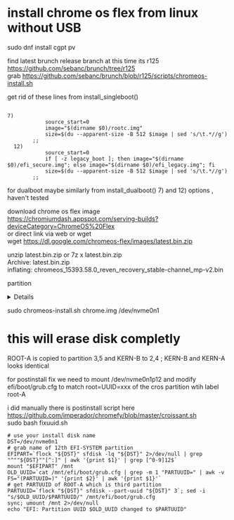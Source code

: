 # install chrome os flex from linux without USB

sudo dnf install cgpt pv    

find latest brunch release branch at this time its r125  
https://github.com/sebanc/brunch/tree/r125   
grab https://github.com/sebanc/brunch/blob/r125/scripts/chromeos-install.sh   

get rid of these lines from install_singleboot()   

```
 
7)
			source_start=0
			image="$(dirname $0)/rootc.img"
			size=$(du --apparent-size -B 512 $image | sed 's/\t.*//g')
		;;
  12)
			source_start=0
			if [ -z legacy_boot ]; then image="$(dirname $0)/efi_secure.img"; else image="$(dirname $0)/efi_legacy.img"; fi
			size=$(du --apparent-size -B 512 $image | sed 's/\t.*//g')
		;;

```

for dualboot maybe similarly from install_dualboot() 7) and 12) options , haven't tested    

download chrome os flex image    
https://chromiumdash.appspot.com/serving-builds?deviceCategory=ChromeOS%20Flex    
or direct  link  via web or wget  
wget https://dl.google.com/chromeos-flex/images/latest.bin.zip    

unzip latest.bin.zip or  7z x latest.bin.zip  
Archive:  latest.bin.zip  
  inflating: chromeos_15393.58.0_reven_recovery_stable-channel_mp-v2.bin  

partition <details>

cgpt show chromeos_15393.58.0_reven_recovery_stable-channel_mp-v2.bin  
  
 
  ```
       start        size    part  contents
           0           1          PMBR (Boot GUID: DAD88F00-217F-6441-8C48-095ECA622ACE)
           1           1          Pri GPT header
           2          32          Pri GPT table
     5414912     8401033       1  Label: "STATE"
                                  Type: Linux data
                                  UUID: CE56A71F-0B0F-C342-877B-C4FE8720DB12
          69       32768       2  Label: "KERN-A"
                                  Type: ChromeOS kernel
                                  UUID: A6B7EC1F-CE23-B241-B454-6CD2AD3B1823
                                  Attr: priority=15 tries=15 successful=1 
      499712     4915200       3  Label: "ROOT-A"
                                  Type: ChromeOS rootfs
                                  UUID: B9528A64-2C50-C542-BE16-B63C5228E03B
       32837       32768       4  Label: "KERN-B"
                                  Type: ChromeOS kernel
                                  UUID: 679F7BBB-008C-5D49-8362-1404E1876130
                                  Attr: priority=0 tries=0 successful=0 
      495616        4096       5  Label: "ROOT-B"
                                  Type: ChromeOS rootfs
                                  UUID: 23F1763B-9354-D543-9C8B-52697CFB5C08
          65           1       6  Label: "KERN-C"
                                  Type: ChromeOS kernel
                                  UUID: E14D313E-66C2-5845-BE71-574CC04E8F89
                                  Attr: priority=0 tries=0 successful=0 
          66           1       7  Label: "ROOT-C"
                                  Type: ChromeOS rootfs
                                  UUID: 7BD6D4AE-5532-9A4A-8AE7-661625EA7A6E
      331776       32768       8  Label: "OEM"
                                  Type: Linux data
                                  UUID: 5D59ACC2-A889-CB44-AC3F-9E11FEEFB578
          67           1       9  Label: "reserved"
                                  Type: ChromeOS reserved
                                  UUID: 09F4F248-84F7-8644-8322-7A57639A140B
          68           1      10  Label: "reserved"
                                  Type: ChromeOS reserved
                                  UUID: D2FBFA6C-E9E8-8840-9F9B-A0C2D45D0BDE
          64           1      11  Label: "RWFW"
                                  Type: ChromeOS firmware
                                  UUID: 35BA77D5-E3FC-8E4D-97C3-642533D4BB5D
      364544      131072      12  Label: "EFI-SYSTEM"
                                  Type: EFI System Partition
                                  UUID: DAD88F00-217F-6441-8C48-095ECA622ACE
                                  Attr: legacy_boot=1 
    13815960          32          Sec GPT table
    13815992           1          Sec GPT header

```

size 
```
LABEL,	size_MB
"STATE"	 4005.5 = 4GB
"KERN-A"	 16 MB
"ROOT-A"	 2346.1 = 2.35GB
"KERN-B"	 16  MB
"ROOT-B"	 2  MB
"KERN-C"  	 0.0005
"ROOT-C"	 0.0005
"OEM"		 16  MB
"Reserved"	 0.0005
"Reserved"	 0.0005
"RWFW"	 0.0005
"EFI-SYSTEM" 62.5  MB
```
</details>

sudo chromeos-install.sh chrome.img /dev/nvme0n1    

# this will erase disk completly  
ROOT-A is copied to partition 3,5 and KERN-B to 2,4 ; KERN-B and KERN-A looks identical  


for postinstall fix we need to mount /dev/nvme0n1p12 and modify efi/boot/grub.cfg to match root=UUID=xxx of the cros partition wtih label root-A    

i did manually there is postinstall script here https://github.com/imperador/chromefy/blob/master/croissant.sh  
sudo bash fixuuid.sh  
```
# use your install disk name
DST=/dev/nvme0n1
# grab name of 12th EFI-SYSTEM partition 
EFIPART=`flock "${DST}" sfdisk -lq "${DST}" 2>/dev/null | grep "^""${DST}""[^:]" | awk '{print $1}' | grep [^0-9]12$`
mount "$EFIPART" /mnt   
OLD_UUID=`cat /mnt/efi/boot/grub.cfg | grep -m 1 "PARTUUID=" | awk -v FS="(PARTUUID=)" '{print $2}' | awk '{print $1}'`
# get PARTUUID of ROOT-A which is third partition 
PARTUUID=`flock "${DST}" sfdisk --part-uuid "${DST}" 3`; sed -i "s/$OLD_UUID/$PARTUUID/" /mnt/efi/boot/grub.cfg
sync; umount /mnt 2>/dev/null
echo "EFI: Partition UUID $OLD_UUID changed to $PARTUUID" 
```

